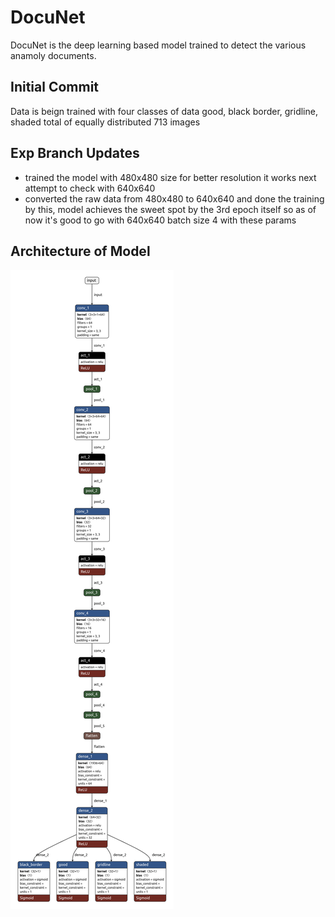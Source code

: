 # DocuNet

DocuNet is the deep learning based model trained to detect the various anamoly documents. 

## Initial Commit
Data is beign trained with four classes of data good, black border, gridline, shaded total of equally distributed 713 images 

## Exp Branch Updates
* trained the model with 480x480 size for better resolution it works next attempt to check with 640x640
* converted the raw data from 480x480 to 640x640 and done the training by this, model achieves the sweet spot by the 3rd epoch itself so as of now it's good to go with 640x640 batch size 4 with these params


## Architecture of Model
<img src="DocNet_v_1.h5.png">